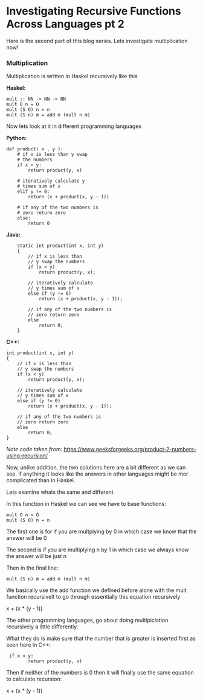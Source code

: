 # Investigating Recursive Functions Across Languages pt 2

Here is the second part of this blog series. Lets investigate multiplication now!


### Multiplication

Multiplication is written in Haskel recursively like this

**Haskel:**
```
mult :: NN -> NN -> NN
mult O n = O
mult (S O) n = n
mult (S n) m = add m (mult n m)
```

Now lets look at it in different programming languages

**Python:**

```
def product( x , y ): 
    # if x is less than y swap 
    # the numbers 
    if x < y: 
        return product(y, x) 
      
    # iteratively calculate y 
    # times sum of x 
    elif y != 0: 
        return (x + product(x, y - 1)) 
      
    # if any of the two numbers is 
    # zero return zero 
    else: 
        return 0

```

**Java:**
```
    static int product(int x, int y) 
    { 
        // if x is less than  
        // y swap the numbers 
        if (x < y) 
            return product(y, x); 
      
        // iteratively calculate  
        // y times sum of x 
        else if (y != 0) 
            return (x + product(x, y - 1)); 
      
        // if any of the two numbers is  
        // zero return zero 
        else
            return 0; 
    } 
```
**C++:**
```
int product(int x, int y) 
{ 
    // if x is less than  
    // y swap the numbers 
    if (x < y) 
        return product(y, x); 
  
    // iteratively calculate  
    // y times sum of x 
    else if (y != 0) 
        return (x + product(x, y - 1)); 
  
    // if any of the two numbers is  
    // zero return zero 
    else
        return 0; 
} 
```

*Note code taken from:* https://www.geeksforgeeks.org/product-2-numbers-using-recursion/

Now, unlike addition, the two solutions here are a bit different as we can see. If anything it looks like the answers in other languages might be mor complicated than in Haskel.

Lets examine whats the same and different

In this function in Haskel we can see we have to base functions:

```
mult O n = O
mult (S O) n = n
```

The first one is for if you are multplying by 0 in which case we  know that the answer will be 0

The second is if you are multiplying n by 1 in which case we always know the answer will be just n

Then in the final line:
```
mult (S n) m = add m (mult n m)
```

We basically use the add function we defined before alone with the mult function recursivelt to go through essentially this equation recursively

x + (x * (y - 1))

The other programming languages, go about doing multipiclation recursively a little differently.

What they do is make sure that the number that is greater is inserted first as seen here in C++:

```
 if x < y:
        return product(y, x)
```

Then if neither of the numbers is 0 then it will finally use the same equation to calculate recursion:

x + (x * (y - 1))




